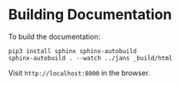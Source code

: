 Building Documentation
======================

To build the documentation:

    pip3 install sphinx sphinx-autobuild
    sphinx-autobuild . --watch ../jans _build/html

Visit `http://localhost:8000` in the browser.
